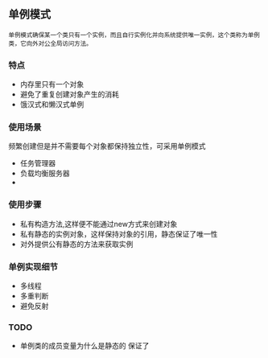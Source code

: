 ## 单例模式
    单例模式确保某一个类只有一个实例，而且自行实例化并向系统提供唯一实例，这个类称为单例类，它向外对公全局访问方法。


### 特点
* 内存里只有一个对象
* 避免了重复创建对象产生的消耗
* 饿汉式和懒汉式单例

### 使用场景
频繁创建但是并不需要每个对象都保持独立性，可采用单例模式
* 任务管理器
* 负载均衡服务器
*

### 使用步骤
* 私有构造方法,这样便不能通过new方式来创建对象
* 私有静态的实例对象，这样保持对象的引用，静态保证了唯一性
* 对外提供公有静态的方法来获取实例
### 单例实现细节
* 多线程
* 多重判断
* 避免反射

### TODO
* 单例类的成员变量为什么是静态的
保证了